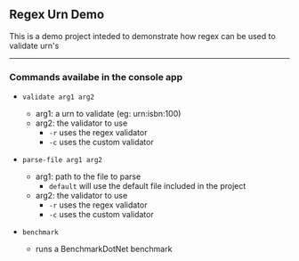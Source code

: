 ## Regex Urn Demo

This is a demo project inteded to demonstrate how regex can be used to validate urn's

---

### Commands availabe in the console app

- `validate arg1 arg2`
  - arg1: a urn to validate (eg: urn:isbn:100)
  - arg2: the validator to use
    - `-r` uses the regex validator
    - `-c` uses the custom validator
    
- `parse-file arg1 arg2`
  - arg1: path to the file to parse
      - `default` will use the default file included in the project
  - arg2: the validator to use
    - `-r` uses the regex validator
    - `-c` uses the custom validator
    
- `benchmark`
  - runs a BenchmarkDotNet benchmark
